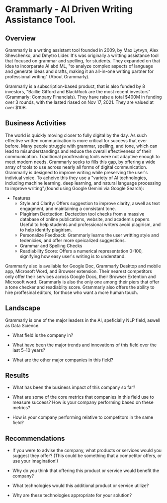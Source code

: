 # Grammarly - AI Driven Writing Assistance Tool.
## Overview

Grammarly is a writing assistant tool founded in 2009, by Max Lytvyn, Alex Shevchenko, and Dmytro Lider. It's was originally a writting assistance tool that focused on grammar and spelling, for students. They expanded on that idea to incorparate AI abd ML, "to analyze complex aspects of language and generate ideas and drafts, making it an all-in-one writing partner for professional writing" (About Grammarly).

Grammarly is a subscription-based product, that is also funded by 8 investors, "Baillie Gifford and BlackRock are the most recent investors" (Grammarly: Company Financials). They have raise a total $400M in funding over 3 rounds, with the lasted riased on Nov 17, 2021. They are valued at over $10B. 



## Business Activities

The world is quickly moving closer to fully digital by the day. As such effective written communication is more critical for success that ever before. Many people struggle with grammar, spelling, and tone, which can lead to misunderstandings and reduce the overall effectiveness of their communication. Traditional proofreading tools were not adaptive enough to meet modern needs. Grammarly seeks to fills this gap, by offering a wide array of tools to use across nearly all forms of digital communication. Grammarly is designed to improve writing while preserving the user's indiviual voice. To acheive this they use a "variety of AI technologies, including machine learning, deep learning, and natural language processing to improve writing",(found using Google Gemini via Google Search): 
* Features
    * Style and Clarity: Offers suggestion to improve clarity, aswell as text engagment, and maintaining a consistant tone.
    * Plagirism Dectection:  Dectection tool checks from a massive database of online publications, website, and academis papers. Useful to help students and professional writers avoid plagirism, and to help identify plagirism. 
    *  Personalize Feedback: Grammarly learns the user writting style and tedenicies, and offer more speicalized suggestions.
    *  Grammar and Spelling Checks
    *  Readiability Score: Offers a numerical representation 0-100, signifying how easy user's writing is to understand.
      
Grammarly also is available for Google Doc, Grammarly Desktop and mobile app, Microsoft Word, and Browser extension. Their nearest competitors only offer their services across Google Docs, their Browser Extention and Microsoft word. Grammarly is also the only one among their piers that offer a tone checker and readiablity score. Grammarly also offers the ability to hire proffesinal editors, for those who want a more human touch.

## Landscape

Grammarly is one of the major leaders in the AI, speficially NLP field, aswell as Data Science. 
* What field is the company in?

* What have been the major trends and innovations of this field over the last 5&ndash;10 years?

* What are the other major companies in this field?

## Results

* What has been the business impact of this company so far?

* What are some of the core metrics that companies in this field use to measure success? How is your company performing based on these metrics?

* How is your company performing relative to competitors in the same field?

## Recommendations

* If you were to advise the company, what products or services would you suggest they offer? (This could be something that a competitor offers, or use your imagination!)

* Why do you think that offering this product or service would benefit the company?

* What technologies would this additional product or service utilize?

* Why are these technologies appropriate for your solution?
